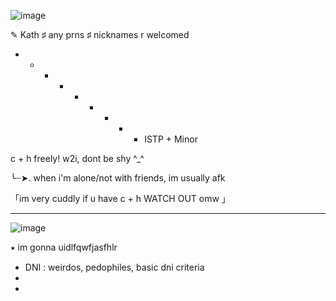 ![image](https://github.com/user-attachments/assets/bc8492da-69fa-4d6d-8427-994d0876dabf)


✎  Kath ♯ any prns ♯ nicknames r welcomed

- - - - - - - - - ISTP + Minor

c + h freely! w2i, dont be shy ^_^

   ╰┈➤. when i'm alone/not with friends, im usually afk 
   
  「im very cuddly if u have c + h WATCH OUT omw 」

____________ 
![image](https://github.com/user-attachments/assets/4eb71e04-c6b4-4afb-a11a-96b9405342b6)


⭑ im gonna uidlfqwfjasfhlr 

- DNI : weirdos, pedophiles, basic dni criteria 
-
-
<!---
k4aaaaaaar/k4aaaaaaar is a ✨ special ✨ repository because its `README.md` (this file) appears on your GitHub profile.
You can click the Preview link to take a look at your changes.
--->

